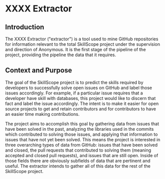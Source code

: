 # XXXX Extractor
## Introduction
The XXXX Extractor ("extractor") is a tool used to mine GitHub repositories for information relevant to the total SkillScope project under the supervision and direction of Anonymous. It is the first stage of the pipeline of the project, providing the pipeline the data that it requires.


## Context and Purpose
The goal of the SkillScope project is to predict the skills required by developers to successfully solve open issues on GitHub and label those issues accordingly. For example, if a particular issue requires that a developer have skill with databases, this project would like to discern that fact and label the issue accordingly. The intent is to make it easier for open source projects to get and retain contributors and for contributors to have an easier time making contributions.

The project aims to accomplish this goal by gathering data from issues that have been solved in the past, analyzing the libraries used in the commits which contributed to solving those issues, and applying that information to issues that have not yet been solved. This means the project is interested in three overarching types of data from GitHub: issues that have been solved and closed, the pull requests that contributed to solving them (meaning accepted and closed pull requests), and issues that are still open. Inside of those fields there are obviously subfields of data that are pertinent and useful. The extractor intends to gather all of this data for the rest of the SkillScope project.
